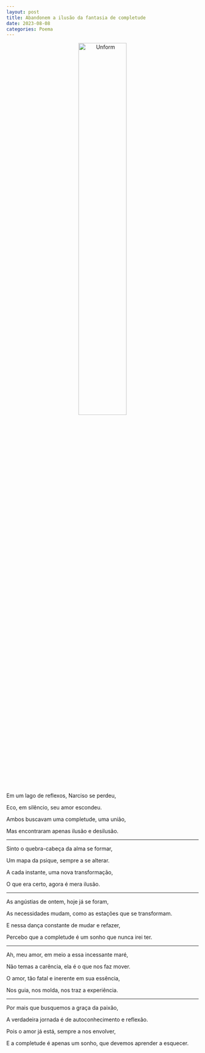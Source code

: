 ```yaml
---
layout: post
title: Abandonem a ilusão da fantasia de completude
date: 2023-08-08
categories: Poema
---
```


<p align="center">
<img src="{{ site.baseurl }}/images/2023-08-08-Abandonem-a-ilusao-da-fantazia-de-completude.png" height="50%" width="50%" alt="Unform" />
 </p>

Em um lago de reflexos, Narciso se perdeu,

Eco, em silêncio, seu amor escondeu.

Ambos buscavam uma completude, uma união,

Mas encontraram apenas ilusão e desilusão.

---

Sinto o quebra-cabeça da alma se formar,

Um mapa da psique, sempre a se alterar.

A cada instante, uma nova transformação,

O que era certo, agora é mera ilusão.

---

As angústias de ontem, hoje já se foram,

As necessidades mudam, como as estações que se transformam.

E nessa dança constante de mudar e refazer,

Percebo que a completude é um sonho que nunca irei ter.

---

Ah, meu amor, em meio a essa incessante maré,

Não temas a carência, ela é o que nos faz mover.

O amor, tão fatal e inerente em sua essência,

Nos guia, nos molda, nos traz a experiência.

---

Por mais que busquemos a graça da paixão,

A verdadeira jornada é de autoconhecimento e reflexão.

Pois o amor já está, sempre a nos envolver,

E a completude é apenas um sonho, que devemos aprender a esquecer.